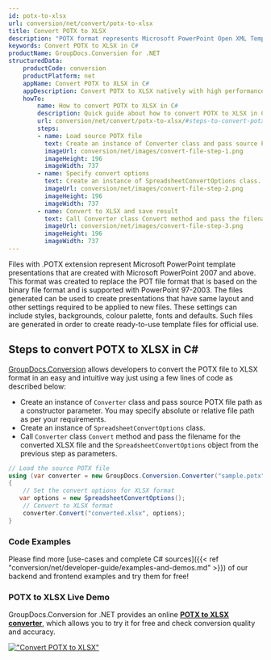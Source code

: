 ```yaml
---
id: potx-to-xlsx
url: conversion/net/convert/potx-to-xlsx
title: Convert POTX to XLSX
description: "POTX format represents Microsoft PowerPoint Open XML Template with .potx extension. Learn how to convert POTX to XLSX file programmatically in C# language using GroupDocs.Conversion for .NET library."
keywords: Convert POTX to XLSX in C#
productName: GroupDocs.Conversion for .NET
structuredData:
    productCode: conversion
    productPlatform: net
    appName: Convert POTX to XLSX in C#
    appDescription: Convert POTX to XLSX natively with high performance using C# language and server side GroupDocs.Conversion for .NET APIs, without the use of any software like Microsoft or Open Office.
    howTo:
        name: How to convert POTX to XLSX in C# 
        description: Quick guide about how to convert POTX to XLSX in C# with high performance and accuracy.
        url: conversion/net/convert/potx-to-xlsx/#steps-to-convert-potx-to-xlsx-in-c
        steps:
        - name: Load source POTX file 
          text: Create an instance of Converter class and pass source POTX file path as a constructor parameter. You may specify absolute or relative file path as per your requirements. 
          imageUrl: conversion/net/images/convert-file-step-1.png
          imageHeight: 196
          imageWidth: 737
        - name: Specify convert options 
          text: Create an instance of SpreadsheetConvertOptions class.
          imageUrl: conversion/net/images/convert-file-step-2.png
          imageHeight: 196
          imageWidth: 737
        - name: Convert to XLSX and save result 
          text: Call Converter class Convert method and pass the filename for the converted HTML file and the SpreadsheetConvertOptions object from the previous step as parameters.
          imageUrl: conversion/net/images/convert-file-step-3.png
          imageHeight: 196
          imageWidth: 737
---
```


Files with .POTX extension represent Microsoft PowerPoint template presentations that are created with Microsoft PowerPoint 2007 and above. This format was created to replace the POT file format that is based on the binary file format and is supported with PowerPoint 97-2003. The files generated can be used to create presentations that have same layout and other settings required to be applied to new files. These settings can include styles, backgrounds, colour palette, fonts and defaults. Such files are generated in order to create ready-to-use template files for official use.

## Steps to convert POTX to XLSX in C#

[GroupDocs.Conversion](https://products.groupdocs.com/conversion/net) allows developers to convert the POTX file to XLSX format in an easy and intuitive way just using a few lines of code as described below:

* Create an instance of `Converter` class and pass source POTX file path as a constructor parameter. You may specify absolute or relative file path as per your requirements. 
* Create an instance of `SpreadsheetConvertOptions` class.
* Call `Converter` class `Convert` method and pass the filename for the converted XLSX file and the `SpreadsheetConvertOptions` object from the previous step as parameters.

```csharp
// Load the source POTX file
using (var converter = new GroupDocs.Conversion.Converter("sample.potx"))
{
    // Set the convert options for XLSX format
   var options = new SpreadsheetConvertOptions();
    // Convert to XLSX format
    converter.Convert("converted.xlsx", options);
}
```

### Code Examples

Please find more [use-cases and complete C# sources]({{< ref "conversion/net/developer-guide/examples-and-demos.md" >}}) of our backend and frontend examples and try them for free!

### POTX to XLSX Live Demo

GroupDocs.Conversion for .NET provides an online [**POTX to XLSX converter**](https://products.groupdocs.app/conversion/potx-to-xlsx), which allows you to try it for free and check conversion quality and accuracy.

[!["Convert POTX to XLSX"](conversion/net/images/convert-to-xlsx/convert-potx-to-xlsx.png)](https://products.groupdocs.app/conversion/potx-to-xlsx)